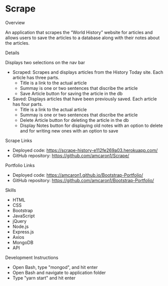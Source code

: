 # Scrape

Overview

An application that scrapes the “World History” website for articles and allows users to save the articles to a database along with their notes about the articles.

Details

Displays two selections on the nav bar
- Scraped: Scrapes and displays articles from the History Today site.  Each article has three parts.
  - Title is a link to the actual article
  - Summay is one or two sentences that discribe the article
  - Save Article button for saving the article in the db
- Saved: Displays articles that have been previously saved.  Each article has four parts.
  - Title is a link to the actual article
  - Summay is one or two sentences that discribe the article
  - Delete Article button for deleting the article in the db
  - Display Notes button for displaying old notes with an option to delete and for writing new ones with an option to save

Scrape Links
- Deployed code: https://scrape-history-e112fe269a03.herokuapp.com/
- GitHub repository: https://github.com/amcaron1/Scrape/

Portfolio Links
- Deployed code: https://amcaron1.github.io/Bootstrap-Portfolio/
- GitHub repository: https://github.com/amcaron1/Bootstrap-Portfolio/      

Skills
- HTML
- CSS
- Bootstrap
- JavaScript
- jQuery
- Node.js
- Express.js
- Axios
- MongoDB
- API

Development Instructions
- Open Bash, type "mongod", and hit enter
- Open Bash and navigate to application folder
- Type "yarn start" and hit enter
     